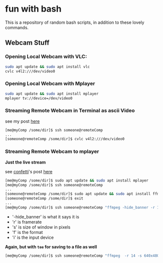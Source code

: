 # fun with bash
This is a repository of random bash scripts, in addition to these lovely commands.

## Webcam Stuff

### Opening Local Webcam with VLC:

```bash
sudo apt update && sudo apt install vlc
cvlc v4l2:///dev/video0
```

### Opening Local Webcam with Mplayer
```bash
sudo apt update && sudo apt install mplayer
mplayer tv://device=/dev/video0
```

### Streaming Remote Webcam in Terminal as ascii Video

see my post [here](https://unix.stackexchange.com/a/724658/260866)

```bash
[me@myComp /some/dir]$ ssh someone@remoteComp
...
[someone@remoteComp /some/dir]$ cvlc v4l2:///dev/video0
```

### Streaming Remote Webcam to mplayer

__Just the live stream__

see [confetti](https://unix.stackexchange.com/users/296862/confetti)'s post [here](https://unix.stackexchange.com/a/483328/260866)

```bash
[me@myComp /some/dir]$ sudo apt update && sudo apt install mplayer
[me@myComp /some/dir]$ ssh someone@remoteComp
...
[someone@remoteComp /some/dir]$ sudo apt update && sudo apt install ffmpeg
[someone@remoteComp /some/dir]$ exit
...
[me@myComp /some/dir]$ ssh someone@remoteComp "ffmpeg -hide_banner -r 14 -s 640x480 -f video4linux2 -i /dev/video0 -f matroska -" | mplayer - -idle
```
- '-hide_banner' is what it says it is
- 'r' is framerate
- 's' is size of window in pixels
- 'f' is the format
- 'i' is the input device

__Again, but with `tee` for saving to a file as well__
```bash
[me@myComp /some/dir]$ ssh someone@remoteComp "ffmpeg  -r 14 -s 640x480 -f video4linux2 -i /dev/video0 -f matroska -" | tee $(date +%Y-%m-%d_%H-%M-%S)_recording.mkv | mplayer - -idle
```
